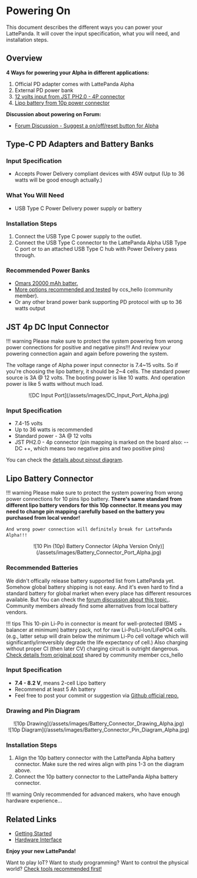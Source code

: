 # Powering On

This document describes the different ways you can power your LattePanda. It will cover the input specification, what you will need, and installation steps.


## Overview

**4 Ways for powering your Alpha in different applications:**

1. Official PD adapter comes with LattePanda Alpha
2. External PD power bank
3. [12 volts input from JST PH2.0 - 4P connector][1]
4. [Lipo battery from 10p power connector][2]

**Discussion about powering on Forum:**

* <a href="https://www.lattepanda.com/topic-f23t17507.html" target="_blank">Forum Discussion - Suggest a on/off/reset button for Alpha</a>

[1]: /content/alpha_edition/powering/#jst-4p-dc-input-connector
[2]: /content/alpha_edition/powering/#lipo-battery-connector

## Type-C PD Adapters and Battery Banks

### Input Specification

* Accepts Power Delivery compliant devices with 45W output (Up to 36 watts will be good enough actually.)

### What You Will Need

* USB Type C Power Delivery power supply or battery

### Installation Steps

1. Connect the USB Type C power supply to the outlet.
2. Connect the USB Type C connector to the LattePanda Alpha USB Type C port or to an attached USB Type C hub with Power Delivery pass through.

### Recommended Power Banks

* <a href="https://www.amazon.com/dp/B07CMLVR6C/ref=cm_sw_r_cp_api_i_R.njCbAT06DNT" target="_blank">Omars 20000 mAh batter.</a>
* <a href="https://www.lattepanda.com/topic-f23t17787.html" target="_blank">More options recommended and tested</a> by ccs_hello (community member).
* Or any other brand power bank supporting PD protocol with up to 36 watts output

## JST 4p DC Input Connector

!!! warning
    Please make sure to protect the system powering from wrong power connections for positive and negative pins!!! And review your powering connection again and again before powering the system.

The voltage range of Alpha power input connector is 7.4~15 volts. So if you're choosing the lipo battery, it should be 2~4 cells. The standard power source is 3A @ 12 volts. The booting power is like 10 watts. And operation power is like 5 watts without much load.

<center>![DC Input Port](/assets/images/DC_Input_Port_Alpha.jpg)</center>

### Input Specification

* 7.4-15 volts
* Up to 36 watts is recommended 
* Standard power - 3A @ 12 volts
* JST PH2.0 - 4p connector (pin mapping is marked on the board also: -- DC ++, which means two negative pins and two positive pins)

You can check the [details about pinout diagram][5].

[5]: /content/alpha_edition/io_playability/

## Lipo Battery Connector

!!! warning
    Please make sure to protect the system powering from wrong power connections for 10 pins lipo battery. **There's same standard from different lipo battery vendors for this 10p connector. It means you may need to change pin mapping carefully based on the battery you purchased from local vendor!**

    And wrong power connection will definitely break for LattePanda Alpha!!!

<center>![10 Pin (10p) Battery Connector (Alpha Version Only)](/assets/images/Battery_Connector_Port_Alpha.jpg)</center>


### Recommended Batteries

We didn't offically release battery supported list from LattePanda yet. Somehow global battery shipping is not easy. And it's even hard to find a standard battery for global market when every place has different resources available. 
But You can check the <a href="https://www.lattepanda.com/topic-f13t16675.html?hilit=battery&start=31" target="_blank">forum discussion about this topic.</a>. Community members already find some alternatives from local battery vendors.

!!! tips
    This 10-pin Li-Po in connector is meant for well-protected (BMS + balancer at minimum) battery pack, not for raw Li-Po/Li-Ion/LiFePO4 cells.   
    (e.g., latter setup will drain below the minimum Li-Po cell voltage which will significantly/irreversibly degrade the life expectancy of cell.)
    Also charging without proper CI (then later CV) charging circuit is outright dangerous.
    <a href="https://www.lattepanda.com/topic-p26725.html" target="_blank">Check details from original post</a> shared by community member ccs_hello

### Input Specification
* **7.4 - 8.2 V**, means 2-cell Lipo battery
* Recommend at least 5 Ah battery
* Feel free to post your commit or suggestion via <a href="https://github.com/LattePandaTeam/Docs" target="_blank">Github official repo.</a>

### Drawing and Pin Diagram
<center>![10p Drawing](/assets/images/Battery_Connector_Drawing_Alpha.jpg)</center>

<center>![10p Diagram](/assets/images/Battery_Connector_Pin_Diagram_Alpha.jpg)</center>

### Installation Steps

1. Align the 10p battery connector with the LattePanda Alpha battery connector. Make sure the red wires align with pins 1-3 on the diagram above.
2. Connect the 10p battery connector to the LattePanda Alpha battery connector.

!!! warning
    Only recommended for advanced makers, who have enough hardware experience...

## Related Links
* [Getting Started](/content/alpha_edition/powering/)
* [Hardware Interface](/content/alpha_edition/io_playability/)

**Enjoy your new LattePanda!**

Want to play IoT? Want to study programming? Want to control the physical world? [Check tools recommended first!][4]

[4]: /content/alpha_edition/ide/